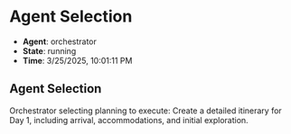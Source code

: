 # Agent Selection

- **Agent**: orchestrator
- **State**: running
- **Time**: 3/25/2025, 10:01:11 PM

## Agent Selection

Orchestrator selecting planning to execute: Create a detailed itinerary for Day 1, including arrival, accommodations, and initial exploration.

